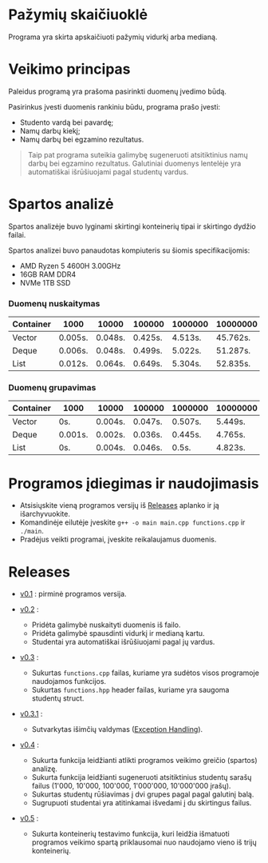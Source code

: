 # Pažymių skaičiuoklė #

Programa yra skirta apskaičiuoti pažymių vidurkį arba medianą.

# Veikimo principas #

Paleidus programą yra prašoma pasirinkti duomenų įvedimo būdą.

Pasirinkus įvesti duomenis rankiniu būdu, programa prašo įvesti:

* Studento vardą bei pavardę;
* Namų darbų kiekį;
* Namų darbų bei egzamino rezultatus.

> Taip pat programa suteikia galimybę sugeneruoti atsitiktinius namų darbų bei egzamino rezultatus.
> Galutiniai duomenys lentelėje yra automatiškai išrūšiuojami pagal studentų vardus.


# Spartos analizė #

Spartos analizėje buvo lyginami skirtingi konteinerių tipai ir skirtingo dydžio failai.

Spartos analizei buvo panaudotas kompiuteris su šiomis specifikacijomis:

* AMD Ryzen 5 4600H  3.00GHz
* 16GB RAM DDR4
* NVMe 1TB SSD


### Duomenų nuskaitymas ###

Container |   1000  |  10000  |  100000 | 1000000 | 10000000 |
----------|---------|---------|---------|---------|----------|
Vector    | 0.005s. | 0.048s. | 0.425s. | 4.513s. | 45.762s. |
Deque     | 0.006s. | 0.048s. | 0.499s. | 5.022s. | 51.287s. |
List      | 0.012s. | 0.064s. | 0.649s. | 5.304s. | 52.835s. |

### Duomenų grupavimas ###

Container |   1000  |  10000  |  100000 | 1000000 | 10000000 |
----------|---------|---------|---------|---------|----------|
Vector    |    0s.  | 0.004s. | 0.047s. | 0.507s. |  5.449s. |
Deque     | 0.001s. | 0.002s. | 0.036s. | 0.445s. |  4.765s. |
List      |    0s.  | 0.004s. | 0.046s. |  0.5s.  |  4.823s. |


# Programos įdiegimas ir naudojimasis #

* Atsisiųskite vieną programos versijų iš [Releases](https://github.com/aurimasruk/OOP-2nd-Task/releases) aplanko ir ją išarchyvuokite.
* Komandinėje eilutėje įveskite `g++ -o main main.cpp functions.cpp` ir `./main`.
* Pradėjus veikti programai, įveskite reikalaujamus duomenis.
 
# Releases #

* [v0.1](https://github.com/aurimasruk/OOP-2nd-Task/releases/tag/v0.1) : pirminė programos versija.

* [v0.2](https://github.com/aurimasruk/OOP-2nd-Task/releases/tag/v0.2) :
  * Pridėta galimybė nuskaityti duomenis iš failo.
  * Pridėta galimybė spausdinti vidurkį ir medianą kartu.
  * Studentai yra automatiškai išrūšiuojami pagal jų vardus.

* [v0.3](https://github.com/aurimasruk/OOP-2nd-Task/releases/tag/v0.3) :
  * Sukurtas `functions.cpp` failas, kuriame yra sudėtos visos programoje naudojamos funkcijos.
  * Sukurtas `functions.hpp` header failas, kuriame yra saugoma studentų struct.

* [v0.3.1](https://github.com/aurimasruk/OOP-2nd-Task/releases/tag/v0.3.1) :
  * Sutvarkytas išimčių valdymas ([Exception Handling](https://www.tutorialspoint.com/cplusplus/cpp_exceptions_handling.htm)).

* [v0.4](https://github.com/aurimasruk/OOP-2nd-Task/releases/tag/v0.4) :
  * Sukurta funkcija leidžianti atlikti programos veikimo greičio (spartos) analizę.
  * Sukurta funkcija leidžianti sugeneruoti atsitiktinius studentų sarašų failus (1'000, 10'000, 100'000, 1'000'000, 10'000'000 įrašų).
  * Sukurtas studentų rūšiavimas į dvi grupes pagal pagal galutinį balą.
  * Sugrupuoti studentai yra atitinkamai išvedami į du skirtingus failus.

* [v0.5](https://github.com/aurimasruk/OOP-2nd-Task/releases/tag/v0.5) :
  * Sukurta konteinerių testavimo funkcija, kuri leidžia išmatuoti programos veikimo spartą priklausomai nuo naudojamo vieno iš trijų konteinerių.
